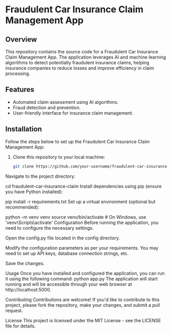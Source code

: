 # Fraudulent Car Insurance Claim Management App

## Overview
This repository contains the source code for a Fraudulent Car Insurance Claim Management App. The application leverages AI and machine learning algorithms to detect potentially fraudulent insurance claims, helping insurance companies to reduce losses and improve efficiency in claim processing.

## Features
- Automated claim assessment using AI algorithms.
- Fraud detection and prevention.
- User-friendly interface for insurance claim management.

## Installation
Follow the steps below to set up the Fraudulent Car Insurance Claim Management App:

1. Clone this repository to your local machine:
   ```bash
   git clone https://github.com/your-username/fraudulent-car-insurance-claim.git
Navigate to the project directory:

cd fraudulent-car-insurance-claim
Install dependencies using pip (ensure you have Python installed):

pip install -r requirements.txt
Set up a virtual environment (optional but recommended):

python -m venv venv
source venv/bin/activate  # On Windows, use 'venv\Scripts\activate'
Configuration
Before running the application, you need to configure the necessary settings.

Open the config.py file located in the config directory.

Modify the configuration parameters as per your requirements. You may need to set up API keys, database connection strings, etc.

Save the changes.

Usage
Once you have installed and configured the application, you can run it using the following command:
python app.py
The application will start running and will be accessible through your web browser at http://localhost:5000.

Contributing
Contributions are welcome! If you'd like to contribute to this project, please fork the repository, make your changes, and submit a pull request.

License
This project is licensed under the MIT License - see the LICENSE file for details.
